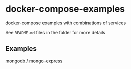 # docker-compose-examples

docker-compose examples with combinations of services

See `README.md` files in the folder for more details

## Examples

[mongodb / mongo-express](./mongodb-mongo-express/)
